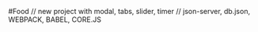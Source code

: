 #Food // new project with modal, tabs, slider, timer // json-server, db.json, WEBPACK, BABEL, CORE.JS 
